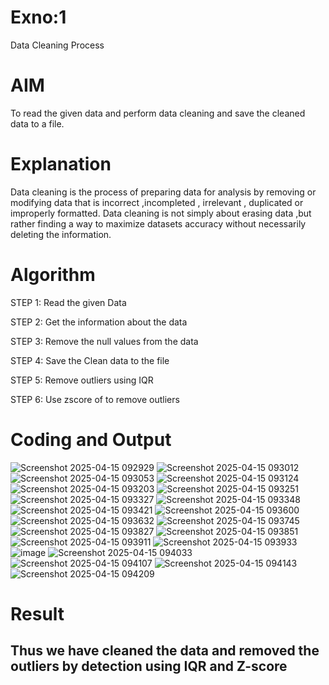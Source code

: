 # Exno:1
Data Cleaning Process

# AIM
To read the given data and perform data cleaning and save the cleaned data to a file.

# Explanation
Data cleaning is the process of preparing data for analysis by removing or modifying data that is incorrect ,incompleted , irrelevant , duplicated or improperly formatted. Data cleaning is not simply about erasing data ,but rather finding a way to maximize datasets accuracy without necessarily deleting the information.

# Algorithm
STEP 1: Read the given Data

STEP 2: Get the information about the data

STEP 3: Remove the null values from the data

STEP 4: Save the Clean data to the file

STEP 5: Remove outliers using IQR

STEP 6: Use zscore of to remove outliers

# Coding and Output
![Screenshot 2025-04-15 092929](https://github.com/user-attachments/assets/4bc7c8c9-68af-4537-8ec0-a1826ddf63b7)
![Screenshot 2025-04-15 093012](https://github.com/user-attachments/assets/491819f8-3ceb-4d97-9c60-1ce56953a32e)
![Screenshot 2025-04-15 093053](https://github.com/user-attachments/assets/45ec90f1-f463-401d-86b9-b84ee7b00a15)
![Screenshot 2025-04-15 093124](https://github.com/user-attachments/assets/0ef7bf2d-77ae-47e0-b2a4-84c16e73b691)
![Screenshot 2025-04-15 093203](https://github.com/user-attachments/assets/43be0cca-37b6-40e2-ac0b-d534231df681)
![Screenshot 2025-04-15 093251](https://github.com/user-attachments/assets/828f6343-c261-4c28-95a4-04b8d402060e)
![Screenshot 2025-04-15 093327](https://github.com/user-attachments/assets/517bc392-2abe-4e66-bafc-7addaa442f91)
![Screenshot 2025-04-15 093348](https://github.com/user-attachments/assets/152bdcf3-dd81-4ea6-a25b-1b3da41403ca)
![Screenshot 2025-04-15 093421](https://github.com/user-attachments/assets/33c2c1e6-b6eb-4876-b1cc-04890c67591e)
![Screenshot 2025-04-15 093600](https://github.com/user-attachments/assets/b3852fb7-d2fe-45ff-bfbf-3bfbaf23c538)
![Screenshot 2025-04-15 093632](https://github.com/user-attachments/assets/e5ea41f1-ff98-424a-8359-16186dcd09f8)
![Screenshot 2025-04-15 093745](https://github.com/user-attachments/assets/87dc010a-4e9b-4dd3-8a5e-7a48f954a499)
![Screenshot 2025-04-15 093827](https://github.com/user-attachments/assets/81520d2a-dbe7-4a14-b756-d504ff5e0629)
![Screenshot 2025-04-15 093851](https://github.com/user-attachments/assets/812b141f-6cdd-41c7-acfb-c9d97d6eed84)
![Screenshot 2025-04-15 093911](https://github.com/user-attachments/assets/2dcda992-4d2f-44a5-8d99-738eb4e8e335)
![Screenshot 2025-04-15 093933](https://github.com/user-attachments/assets/4779bc44-42eb-404b-a7bb-3027cf2bc106)
![image](https://github.com/user-attachments/assets/2fba1c43-02d1-44d6-bd6a-3dd92fa2f8d4)
![Screenshot 2025-04-15 094033](https://github.com/user-attachments/assets/c0409c65-64c6-4b7f-a05e-e48e9fe4b701)
![Screenshot 2025-04-15 094107](https://github.com/user-attachments/assets/4fd46d78-0bf3-4f8f-a0c8-54f288f51106)
![Screenshot 2025-04-15 094143](https://github.com/user-attachments/assets/366a76e9-1710-4d00-940f-1da10f58bd20)
![Screenshot 2025-04-15 094209](https://github.com/user-attachments/assets/79f8a28f-d92f-41ee-977b-d9e402ed8c7c)

# Result
## Thus we have cleaned the data and removed the outliers by detection using IQR and Z-score

